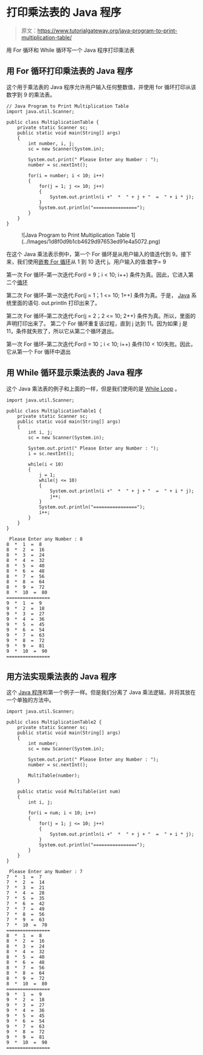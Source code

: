 # 打印乘法表的 Java 程序

> 原文：<https://www.tutorialgateway.org/java-program-to-print-multiplication-table/>

用 For 循环和 While 循环写一个 Java 程序打印乘法表

## 用 For 循环打印乘法表的 Java 程序

这个用于乘法表的 Java 程序允许用户输入任何整数值，并使用 for 循环打印从该数字到 9 的乘法表。

```
// Java Program to Print Multiplication Table
import java.util.Scanner;

public class MultiplicationTable {
	private static Scanner sc;
	public static void main(String[] args) 
	{
		int number, i, j;
		sc = new Scanner(System.in);

		System.out.print(" Please Enter any Number : ");
		number = sc.nextInt();	

		for(i = number; i < 10; i++)
		{
			for(j = 1; j <= 10; j++)
			{
				System.out.println(i +"  *  " + j + "  =  " + i * j);
			}
			System.out.println("================");
		}
	}
}
```

<figure class="wp-block-image">![Java Program to Print Multiplication Table 1](../Images/1d8f0d9b1cb4629d97653ed91e4a5072.png)</figure>

在这个 Java 乘法表示例中，第一个 For 循环是从用户输入的值迭代到 9。接下来，我们使用[嵌套 For 循环](https://www.tutorialgateway.org/nested-for-loop-in-java/)从 1 到 10 迭代 j。用户输入的值:数字= 9

第一次 For 循环–第一次迭代:For(I = 9；i < 10; i++)
条件为真。因此，它进入第二个[循环](https://www.tutorialgateway.org/java-for-loop/)

第二次 For 循环–第一次迭代:For(j = 1；1 <= 10; 1++)
条件为真。于是， [Java](https://www.tutorialgateway.org/java-tutorial/) 系统里面的语句. out.println 打印出来了。

第二次 For 循环–第二次迭代:For(j = 2；2 <= 10; 2++)
条件为真。所以，里面的声明打印出来了。
第二个 For 循环重复该过程，直到 j 达到 11。因为如果 j 是 11，条件就失败了，所以它从第二个循环退出。

第一次 For 循环–第二次迭代:For(I = 10；i < 10; i++)
条件(10 < 10)失败。因此，它从第一个 For 循环中退出

## 用 While 循环显示乘法表的 Java 程序

这个 Java 乘法表的例子和上面的一样，但是我们使用的是 [While Loop](https://www.tutorialgateway.org/java-while-loop/) 。

```
import java.util.Scanner;

public class MultiplicationTable1 {
	private static Scanner sc;
	public static void main(String[] args) 
	{
		int i, j;
		sc = new Scanner(System.in);

		System.out.print(" Please Enter any Number : ");
		i = sc.nextInt();	

		while(i < 10)
		{
			j = 1;
			while(j <= 10)
			{
				System.out.println(i +"  *  " + j + "  =  " + i * j);
				j++;
			}
			System.out.println("================");
			i++;
		}
	}
}
```

```
 Please Enter any Number : 8
8  *  1  =  8
8  *  2  =  16
8  *  3  =  24
8  *  4  =  32
8  *  5  =  40
8  *  6  =  48
8  *  7  =  56
8  *  8  =  64
8  *  9  =  72
8  *  10  =  80
================
9  *  1  =  9
9  *  2  =  18
9  *  3  =  27
9  *  4  =  36
9  *  5  =  45
9  *  6  =  54
9  *  7  =  63
9  *  8  =  72
9  *  9  =  81
9  *  10  =  90
================
```

## 用方法实现乘法表的 Java 程序

这个 [Java 程序](https://www.tutorialgateway.org/learn-java-programs/)和第一个例子一样。但是我们分离了 Java 乘法逻辑，并将其放在一个单独的方法中。

```
import java.util.Scanner;

public class MultiplicationTable2 {
	private static Scanner sc;
	public static void main(String[] args) 
	{
		int number;
		sc = new Scanner(System.in);

		System.out.print(" Please Enter any Number : ");
		number = sc.nextInt();	

		MultiTable(number);
	}

	public static void MultiTable(int num)
	{
		int i, j;

		for(i = num; i < 10; i++)
		{
			for(j = 1; j <= 10; j++)
			{
				System.out.println(i +"  *  " + j + "  =  " + i * j);
			}
			System.out.println("================");
		}
	}
}
```

```
 Please Enter any Number : 7
7  *  1  =  7
7  *  2  =  14
7  *  3  =  21
7  *  4  =  28
7  *  5  =  35
7  *  6  =  42
7  *  7  =  49
7  *  8  =  56
7  *  9  =  63
7  *  10  =  70
================
8  *  1  =  8
8  *  2  =  16
8  *  3  =  24
8  *  4  =  32
8  *  5  =  40
8  *  6  =  48
8  *  7  =  56
8  *  8  =  64
8  *  9  =  72
8  *  10  =  80
================
9  *  1  =  9
9  *  2  =  18
9  *  3  =  27
9  *  4  =  36
9  *  5  =  45
9  *  6  =  54
9  *  7  =  63
9  *  8  =  72
9  *  9  =  81
9  *  10  =  90
================
```